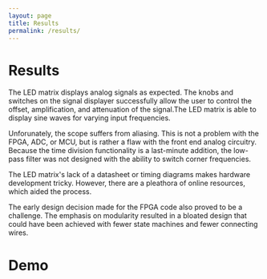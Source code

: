 ```yaml
---
layout: page
title: Results
permalink: /results/
---
```


# Results
The LED matrix displays analog signals as expected. The knobs and switches on the signal displayer successfully allow the user to control the offset, amplification, and attenuation of the signal.The LED matrix is able to display sine waves for varying input frequencies. 

Unforunately, the scope suffers from aliasing. This is not a problem with the FPGA, ADC, or MCU, but is rather a flaw with the front end analog circuitry. Because the time division functionality is a last-minute addition, the low-pass filter was not designed with the ability to switch corner frequencies. 

The LED matrix's lack of a datasheet or timing diagrams makes hardware development tricky. However, there are a pleathora of online resources, which aided the process.

The early design decision made for the FPGA code also proved to be a challenge. The emphasis on modularity resulted in a bloated design that could have been achieved with fewer state machines and fewer connecting wires. 


# Demo
